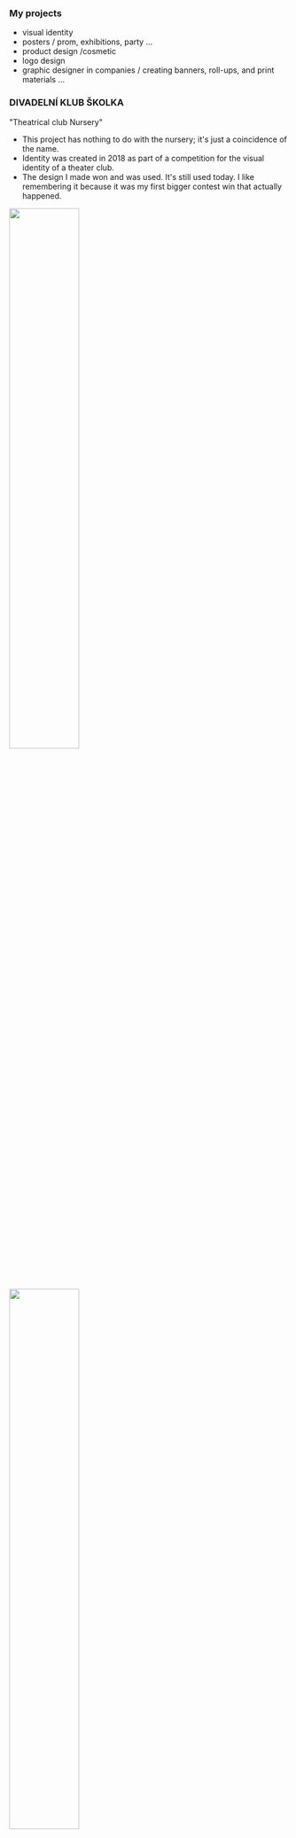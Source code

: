 ### My projects 
* visual identity
* posters / prom, exhibitions, party ...
* product design /cosmetic
* logo design
* graphic designer in companies / creating banners, roll-ups, and print materials ...


### DIVADELNÍ KLUB ŠKOLKA
"Theatrical club Nursery"

* This project has nothing to do with the nursery; it's just a coincidence of the name.
* Identity was created in 2018 as part of a competition for the visual identity of a theater club.
* The design I made won and was used. It's still used today. I like remembering it because it was my first bigger contest win that actually happened.

<img src="https://github.com/KlaraSvobodova/english-for-designers/assets/152971101/5850b7c3-6b22-44dc-b04b-9c53a6d9cc48/" width=50% height=50%>
<img src="https://github.com/KlaraSvobodova/english-for-designers/assets/152971101/143db6e5-3dab-4441-8e3e-c5ecbc3d354d" width=50% height=50%>
<img src="https://github.com/KlaraSvobodova/english-for-designers/assets/152971101/594151bb-9890-454e-aa08-907d3f2ae3dc" width=50% height=50%>


### INTERNATIONAL MUSIC FESTIVAL 
* This project was created in 2021. It was a part of a competition, which I won.
* It involves creating the visual identity for an international classical music festival in Kutná Hora.
* The primary focus of this project is the creation of posters.
* I wanted to incorporate the dynamics of music into the design.
* Use a color scheme that will be constant while also being able to change according to the given season.
* But if you see a similar poster here in the hallway... it's not my work, it's the work of the graphic artist who messed everything up.
* Overall, I don't really like these competitions because when someone else gets hold of your work, it usually turns into something nobody wants.

<img src="https://github.com/KlaraSvobodova/english-for-designers/assets/152971101/7d98bafb-2295-4903-b126-dfbe6b0a36bd" width=50% height=50%>


### CHAOIDY PANÍ PAPOUŠKOVÉ 
"Chaoid's of Mrs. Parrot"

* This book is about the history of art by Mrs. Vaculíková from prehistoric times to the present.
* In the book, you will find education materials, illustrations and interesting facts about some artist.I
* It was my final project on Michael's school in 2023.

<img src="https://github.com/KlaraSvobodova/english-for-designers/assets/152971101/15b0a675-544b-4efa-9823-8a5b6d32ad9a" width=50% height=50%>
<img src="https://github.com/KlaraSvobodova/english-for-designers/assets/152971101/d93db4c0-1d61-4b58-922d-8ea76d8ac710" width=50% height=50%>
<img src="https://github.com/KlaraSvobodova/english-for-designers/assets/152971101/4ff4cfd2-1c55-4839-9cb2-5800399c92dc" width=50% height=50%>
<img src="https://github.com/KlaraSvobodova/english-for-designers/assets/152971101/d71420c9-b14e-49e0-ba2d-74a297d58764)" width=50% height=50%>


### LAW OFFICE
* Project is about a law company.
* I created this visual identity in 2022.
* It was a good experience in this sector.
* For this project, it was necessary to look at it from a perspective other than just the creative one but also consider other aspects.
* It was more contemplative.
  
<img src="https://github.com/KlaraSvobodova/english-for-designers/assets/152971101/49e4b87c-bdc6-48dd-8278-cbb137cfe7ca" width=50% height=50%>
<img src="https://github.com/KlaraSvobodova/english-for-designers/assets/152971101/ee0003ed-46d7-4ade-bbeb-1f651e33f24a)" width=50% height=50%>

### POSTERS

<img src="https://github.com/KlaraSvobodova/english-for-designers/assets/152971101/b304150a-fcac-431f-87b8-c7698cc0a42e" width=50% height=50%>
<img src="https://github.com/KlaraSvobodova/english-for-designers/assets/152971101/610775e7-2806-4a6a-aee3-4ce5321e2eb5" width=50% height=50%>
<img src="https://github.com/KlaraSvobodova/english-for-designers/assets/152971101/1cf5abd3-afc4-4d40-a343-6ed4d1a5c294" width=50% height=50%>
<img src="https://github.com/KlaraSvobodova/english-for-designers/assets/152971101/7d5c9f6e-1a9c-4866-bebe-74de0024c794" width=50% height=50%>


[Back](README.md)
